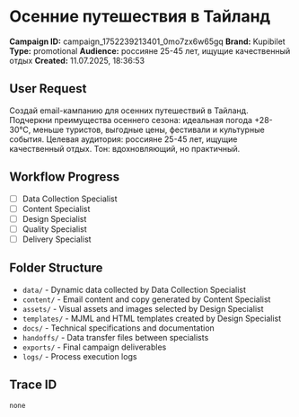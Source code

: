 # Осенние путешествия в Тайланд

**Campaign ID:** campaign_1752239213401_0mo7zx6w65gq
**Brand:** Kupibilet
**Type:** promotional
**Audience:** россияне 25-45 лет, ищущие качественный отдых
**Created:** 11.07.2025, 18:36:53

## User Request
Создай email-кампанию для осенних путешествий в Тайланд. Подчеркни преимущества осеннего сезона: идеальная погода +28-30°C, меньше туристов, выгодные цены, фестивали и культурные события. Целевая аудитория: россияне 25-45 лет, ищущие качественный отдых. Тон: вдохновляющий, но практичный.

## Workflow Progress
- [ ] Data Collection Specialist
- [ ] Content Specialist  
- [ ] Design Specialist
- [ ] Quality Specialist
- [ ] Delivery Specialist

## Folder Structure

- `data/` - Dynamic data collected by Data Collection Specialist
- `content/` - Email content and copy generated by Content Specialist
- `assets/` - Visual assets and images selected by Design Specialist
- `templates/` - MJML and HTML templates created by Design Specialist
- `docs/` - Technical specifications and documentation
- `handoffs/` - Data transfer files between specialists
- `exports/` - Final campaign deliverables
- `logs/` - Process execution logs

## Trace ID
`none`
